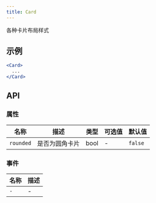 ```yaml
---
title: Card
---
```

各种卡片布局样式

## 示例

```jsx
<Card>
  ...
</Card>
```

## API

### 属性
名称 | 描述 | 类型 | 可选值 | 默认值
--- | --- | --- | --- | ---
`rounded` | 是否为圆角卡片 | bool | - | `false`

### 事件
名称 | 描述
--- | ---
`-` | -
